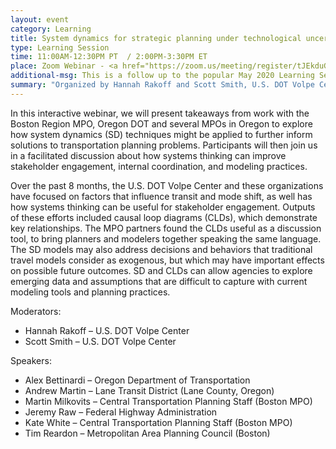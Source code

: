 ```yaml
---
layout: event
category: Learning
title: System dynamics for strategic planning under technological uncertainty
type: Learning Session
time: 11:00AM-12:30PM PT  / 2:00PM-3:30PM ET
place: Zoom Webinar - <a href="https://zoom.us/meeting/register/tJEkduGqpjgtHdZYyyWCouaKgebaqXPZ_VP2">Registration open</a>
additional-msg: This is a follow up to the popular May 2020 Learning Session <a href='2020-05-27-learning-system-dynamics'>Introduction to System Dynamics</a>
summary: "Organized by Hannah Rakoff and Scott Smith, U.S. DOT Volpe Center"
---
```

In this interactive webinar, we will present takeaways from work with the Boston Region MPO, Oregon DOT and several MPOs in Oregon to explore how system dynamics (SD) techniques might be applied to further inform solutions to transportation planning problems. Participants will then join us in a facilitated discussion about how systems thinking can improve stakeholder engagement, internal coordination, and modeling practices. 

Over the past 8 months, the U.S. DOT Volpe Center and these organizations have focused on factors that influence transit and mode shift, as well has how systems thinking can be useful for stakeholder engagement. Outputs of these efforts included causal loop diagrams (CLDs), which demonstrate key relationships.  The MPO partners found the CLDs useful as a discussion tool, to bring planners and modelers together speaking the same language.  The SD models may also address decisions and behaviors that traditional travel models consider as exogenous, but which may have important effects on possible future outcomes.   SD and CLDs can allow agencies to explore emerging data and assumptions that are difficult to capture with current modeling tools and planning practices.

Moderators:  

 * Hannah Rakoff – U.S. DOT Volpe Center 
 * Scott Smith – U.S. DOT Volpe Center  

Speakers: 

 * Alex Bettinardi – Oregon Department of Transportation   
 * Andrew Martin – Lane Transit District (Lane County, Oregon)  
 * Martin Milkovits – Central Transportation Planning Staff (Boston MPO)  
 * Jeremy Raw – Federal Highway Administration  
 * Kate White – Central Transportation Planning Staff (Boston MPO)  
 * Tim Reardon – Metropolitan Area Planning Council (Boston)